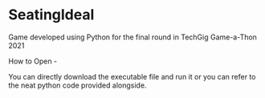 # SeatingIdeal
Game developed using Python for the final round in TechGig Game-a-Thon 2021

How to Open - 

You can directly download the executable file and run it or you can refer to the neat python code provided alongside.
